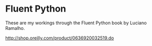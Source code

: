 # Fluent Python
These are my workings through the Fluent Python book by Luciano Ramalho.

http://shop.oreilly.com/product/0636920032519.do